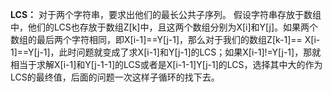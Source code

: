 **LCS：**
	对于两个字符串，要求出他们的最长公共子序列。
	假设字符串存放于数组中，他们的LCS也存放于数组Z[k]中，且这两个数组分别为X[i]和Y[j]。如果两个数组的最后两个字符相同，即X[i-1]==Y[j-1]，那么对于我们的数组Z[k-1]== X[i-1]==Y[j-1]，此时问题就变成了求X[i-1]和Y[j-1]的LCS；如果X[i-1]!=Y[j-1]，那就相当于求解X[i-1]和Y[j-1-1]的LCS或者是X[i-1-1]Y[j-1]的LCS，选择其中大的作为LCS的最终值，后面的问题一次这样子循环的找下去。
